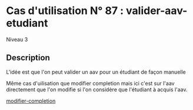 
# Cas d'utilisation N° 87 :  valider-aav-etudiant

Niveau 3

##	Description

 L'idée est que l'on peut valider un aav pour un étudiant de façon manuelle 

Même cas d'uilisation que modifier completion mais ici c'est sur l'aav directement que l'on modifie si l'on considère que l'étudiant à acquis l'aav.

[modifier-completion](https://github.com/PremierLangage/platon-conception/blob/master/UC/Enseignant/modifier-completion.md)
